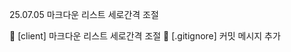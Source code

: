 25.07.05 마크다운 리스트 세로간격 조절

:lipstick: [client] 마크다운 리스트 세로간격 조절
:see_no_evil: [.gitignore] 커밋 메시지 추가
